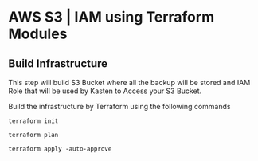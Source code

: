 # AWS S3 | IAM using Terraform Modules

## Build Infrastructure

This step will build S3 Bucket where all the backup will be stored and IAM Role that will be used by Kasten to Access your S3 Bucket.

Build the infrastructure by Terraform using the following commands

```
terraform init

terraform plan

terraform apply -auto-approve
```
